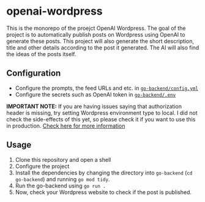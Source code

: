 # openai-wordpress

This is the monorepo of the proejct OpenAI Wordpress.
The goal of the project is to automatically publish
posts on Wordpress using OpenAI to generate these posts.
This project will also generate the short description,
title and other details according to the post it generated.
The AI will also find the ideas of the posts itself.

## Configuration

- Configure the prompts, the feed URLs and etc. in
[`go-backend/config.yml`](go-backend/config.yml)
- Configure the secrets such as OpenAI token in
[`go-backend/.env`](go-backend/.env)

**IMPORTANT NOTE:** If you are having issues saying that
authorization header is missing, try setting Wordpress
environment type to local. I did not check the side-effects
of this yet, so please check it if you want to use this in
production. [Check here for more information](https://developer.wordpress.org/apis/wp-config-php/#wp-environment-type)

## Usage

1. Clone this repository and open a shell
1. Configure the project
1. Install the dependencies by changing the directory
into `go-backend` (`cd go-backend`) and running `go mod tidy`.
1. Run the go-backend using `go run .`
1. Now, check your Wordpress website to check if the post is
published.

